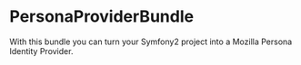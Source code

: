 PersonaProviderBundle
=====================

With this bundle you can turn your Symfony2 project into a Mozilla Persona Identity Provider.
